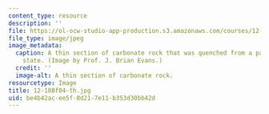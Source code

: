 ```yaml
---
content_type: resource
description: ''
file: https://ol-ocw-studio-app-production.s3.amazonaws.com/courses/12-108-structure-of-earth-materials-fall-2004/be4b42acee5f8d217e11b353d30bb42d_12-108f04-th.jpg
file_type: image/jpeg
image_metadata:
  caption: A thin section of carbonate rock that was quenched from a partially molten
    state. (Image by Prof. J. Brian Evans.)
  credit: ''
  image-alt: A thin section of carbonate rock.
resourcetype: Image
title: 12-108f04-th.jpg
uid: be4b42ac-ee5f-8d21-7e11-b353d30bb42d
---
```

